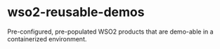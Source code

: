 # wso2-reusable-demos
Pre-configured, pre-populated WSO2 products that are demo-able in a containerized environment. 
